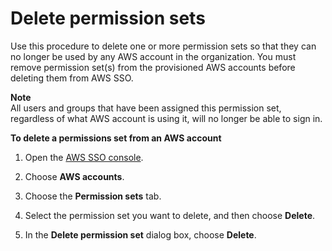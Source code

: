 # Delete permission sets<a name="howtoremovepermissionset"></a>

Use this procedure to delete one or more permission sets so that they can no longer be used by any AWS account in the organization\. You must remove permission set\(s\) from the provisioned AWS accounts before deleting them from AWS SSO\.

**Note**  
All users and groups that have been assigned this permission set, regardless of what AWS account is using it, will no longer be able to sign in\.

**To delete a permissions set from an AWS account**

1. Open the [AWS SSO console](https://console.aws.amazon.com/singlesignon)\.

1. Choose **AWS accounts**\.

1. Choose the **Permission sets** tab\.

1. Select the permission set you want to delete, and then choose **Delete**\.

1. In the **Delete permission set** dialog box, choose **Delete**\.
